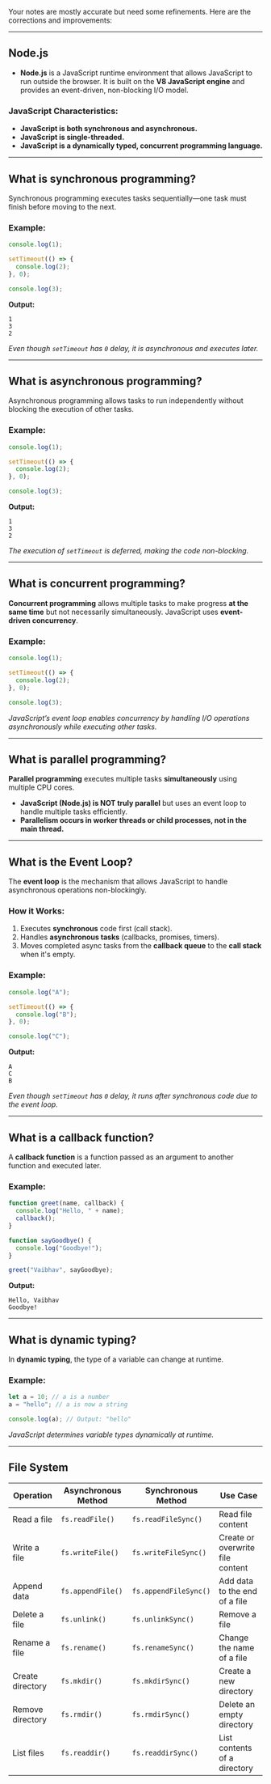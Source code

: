 Your notes are mostly accurate but need some refinements. Here are the corrections and improvements:

---

## Node.js

- **Node.js** is a JavaScript runtime environment that allows JavaScript to run outside the browser. It is built on the **V8 JavaScript engine** and provides an event-driven, non-blocking I/O model.

### JavaScript Characteristics:

- **JavaScript is both synchronous and asynchronous.**
- **JavaScript is single-threaded.**
- **JavaScript is a dynamically typed, concurrent programming language.**

---

## What is synchronous programming?

Synchronous programming executes tasks sequentially—one task must finish before moving to the next.

### Example:

```js
console.log(1);

setTimeout(() => {
  console.log(2);
}, 0);

console.log(3);
```

**Output:**

```
1
3
2
```

_Even though `setTimeout` has `0` delay, it is asynchronous and executes later._

---

## What is asynchronous programming?

Asynchronous programming allows tasks to run independently without blocking the execution of other tasks.

### Example:

```js
console.log(1);

setTimeout(() => {
  console.log(2);
}, 0);

console.log(3);
```

**Output:**

```
1
3
2
```

_The execution of `setTimeout` is deferred, making the code non-blocking._

---

## What is concurrent programming?

**Concurrent programming** allows multiple tasks to make progress **at the same time** but not necessarily simultaneously. JavaScript uses **event-driven concurrency**.

### Example:

```js
console.log(1);

setTimeout(() => {
  console.log(2);
}, 0);

console.log(3);
```

_JavaScript’s event loop enables concurrency by handling I/O operations asynchronously while executing other tasks._

---

## What is parallel programming?

**Parallel programming** executes multiple tasks **simultaneously** using multiple CPU cores.

- **JavaScript (Node.js) is NOT truly parallel** but uses an event loop to handle multiple tasks efficiently.
- **Parallelism occurs in worker threads or child processes, not in the main thread.**

---

## What is the Event Loop?

The **event loop** is the mechanism that allows JavaScript to handle asynchronous operations non-blockingly.

### How it Works:

1. Executes **synchronous** code first (call stack).
2. Handles **asynchronous tasks** (callbacks, promises, timers).
3. Moves completed async tasks from the **callback queue** to the **call stack** when it's empty.

### Example:

```js
console.log("A");

setTimeout(() => {
  console.log("B");
}, 0);

console.log("C");
```

**Output:**

```
A
C
B
```

_Even though `setTimeout` has `0` delay, it runs after synchronous code due to the event loop._

---

## What is a callback function?

A **callback function** is a function passed as an argument to another function and executed later.

### Example:

```js
function greet(name, callback) {
  console.log("Hello, " + name);
  callback();
}

function sayGoodbye() {
  console.log("Goodbye!");
}

greet("Vaibhav", sayGoodbye);
```

**Output:**

```
Hello, Vaibhav
Goodbye!
```

---

## What is dynamic typing?

In **dynamic typing**, the type of a variable can change at runtime.

### Example:

```js
let a = 10; // a is a number
a = "hello"; // a is now a string

console.log(a); // Output: "hello"
```

_JavaScript determines variable types dynamically at runtime._

---

## File System

| Operation        | Asynchronous Method | Synchronous Method    | Use Case                         |
| ---------------- | ------------------- | --------------------- | -------------------------------- |
| Read a file      | `fs.readFile()`     | `fs.readFileSync()`   | Read file content                |
| Write a file     | `fs.writeFile()`    | `fs.writeFileSync()`  | Create or overwrite file content |
| Append data      | `fs.appendFile()`   | `fs.appendFileSync()` | Add data to the end of a file    |
| Delete a file    | `fs.unlink()`       | `fs.unlinkSync()`     | Remove a file                    |
| Rename a file    | `fs.rename()`       | `fs.renameSync()`     | Change the name of a file        |
| Create directory | `fs.mkdir()`        | `fs.mkdirSync()`      | Create a new directory           |
| Remove directory | `fs.rmdir()`        | `fs.rmdirSync()`      | Delete an empty directory        |
| List files       | `fs.readdir()`      | `fs.readdirSync()`  | List contents of a directory     |
